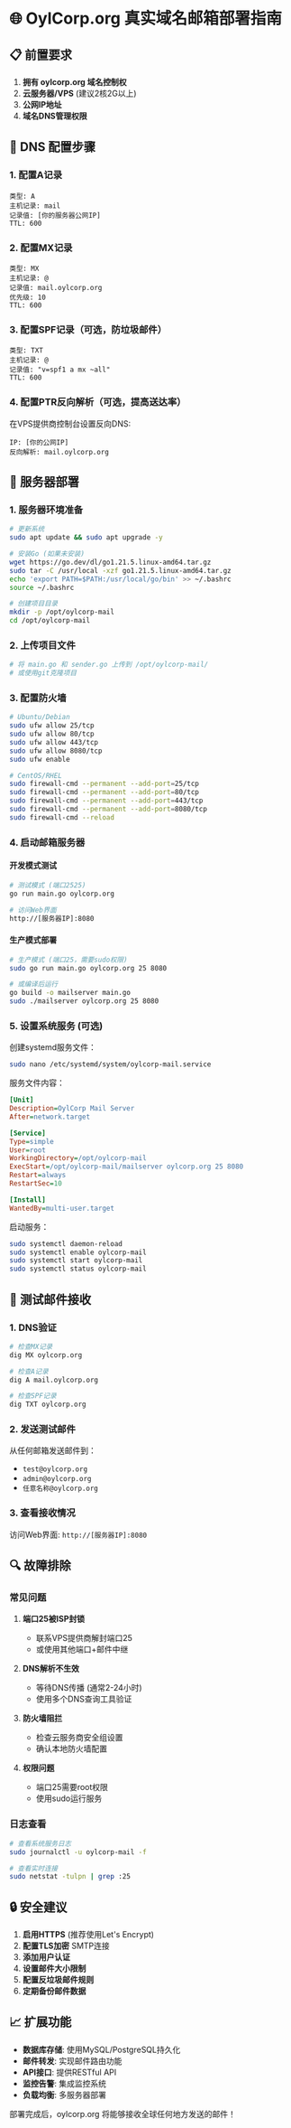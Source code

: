 # 🌐 OylCorp.org 真实域名邮箱部署指南

## 📋 前置要求

1. **拥有 oylcorp.org 域名控制权**
2. **云服务器/VPS** (建议2核2G以上)
3. **公网IP地址**
4. **域名DNS管理权限**

## 🔧 DNS 配置步骤

### 1. 配置A记录
```
类型: A
主机记录: mail
记录值: [你的服务器公网IP]
TTL: 600
```

### 2. 配置MX记录
```
类型: MX
主机记录: @
记录值: mail.oylcorp.org
优先级: 10
TTL: 600
```

### 3. 配置SPF记录（可选，防垃圾邮件）
```
类型: TXT
主机记录: @
记录值: "v=spf1 a mx ~all"
TTL: 600
```

### 4. 配置PTR反向解析（可选，提高送达率）
在VPS提供商控制台设置反向DNS:
```
IP: [你的公网IP]
反向解析: mail.oylcorp.org
```

## 🚀 服务器部署

### 1. 服务器环境准备
```bash
# 更新系统
sudo apt update && sudo apt upgrade -y

# 安装Go (如果未安装)
wget https://go.dev/dl/go1.21.5.linux-amd64.tar.gz
sudo tar -C /usr/local -xzf go1.21.5.linux-amd64.tar.gz
echo 'export PATH=$PATH:/usr/local/go/bin' >> ~/.bashrc
source ~/.bashrc

# 创建项目目录
mkdir -p /opt/oylcorp-mail
cd /opt/oylcorp-mail
```

### 2. 上传项目文件
```bash
# 将 main.go 和 sender.go 上传到 /opt/oylcorp-mail/
# 或使用git克隆项目
```

### 3. 配置防火墙
```bash
# Ubuntu/Debian
sudo ufw allow 25/tcp
sudo ufw allow 80/tcp
sudo ufw allow 443/tcp
sudo ufw allow 8080/tcp
sudo ufw enable

# CentOS/RHEL
sudo firewall-cmd --permanent --add-port=25/tcp
sudo firewall-cmd --permanent --add-port=80/tcp
sudo firewall-cmd --permanent --add-port=443/tcp
sudo firewall-cmd --permanent --add-port=8080/tcp
sudo firewall-cmd --reload
```

### 4. 启动邮箱服务器

#### 开发模式测试
```bash
# 测试模式 (端口2525)
go run main.go oylcorp.org

# 访问Web界面
http://[服务器IP]:8080
```

#### 生产模式部署
```bash
# 生产模式 (端口25，需要sudo权限)
sudo go run main.go oylcorp.org 25 8080

# 或编译后运行
go build -o mailserver main.go
sudo ./mailserver oylcorp.org 25 8080
```

### 5. 设置系统服务 (可选)

创建systemd服务文件：
```bash
sudo nano /etc/systemd/system/oylcorp-mail.service
```

服务文件内容：
```ini
[Unit]
Description=OylCorp Mail Server
After=network.target

[Service]
Type=simple
User=root
WorkingDirectory=/opt/oylcorp-mail
ExecStart=/opt/oylcorp-mail/mailserver oylcorp.org 25 8080
Restart=always
RestartSec=10

[Install]
WantedBy=multi-user.target
```

启动服务：
```bash
sudo systemctl daemon-reload
sudo systemctl enable oylcorp-mail
sudo systemctl start oylcorp-mail
sudo systemctl status oylcorp-mail
```

## 📧 测试邮件接收

### 1. DNS验证
```bash
# 检查MX记录
dig MX oylcorp.org

# 检查A记录
dig A mail.oylcorp.org

# 检查SPF记录
dig TXT oylcorp.org
```

### 2. 发送测试邮件
从任何邮箱发送邮件到：
- `test@oylcorp.org`
- `admin@oylcorp.org`
- `任意名称@oylcorp.org`

### 3. 查看接收情况
访问Web界面: `http://[服务器IP]:8080`

## 🔍 故障排除

### 常见问题

1. **端口25被ISP封锁**
   - 联系VPS提供商解封端口25
   - 或使用其他端口+邮件中继

2. **DNS解析不生效**
   - 等待DNS传播 (通常2-24小时)
   - 使用多个DNS查询工具验证

3. **防火墙阻拦**
   - 检查云服务商安全组设置
   - 确认本地防火墙配置

4. **权限问题**
   - 端口25需要root权限
   - 使用sudo运行服务

### 日志查看
```bash
# 查看系统服务日志
sudo journalctl -u oylcorp-mail -f

# 查看实时连接
sudo netstat -tulpn | grep :25
```

## 🔒 安全建议

1. **启用HTTPS** (推荐使用Let's Encrypt)
2. **配置TLS加密** SMTP连接
3. **添加用户认证**
4. **设置邮件大小限制**
5. **配置反垃圾邮件规则**
6. **定期备份邮件数据**

## 📈 扩展功能

- **数据库存储**: 使用MySQL/PostgreSQL持久化
- **邮件转发**: 实现邮件路由功能
- **API接口**: 提供RESTful API
- **监控告警**: 集成监控系统
- **负载均衡**: 多服务器部署

部署完成后，oylcorp.org 将能够接收全球任何地方发送的邮件！